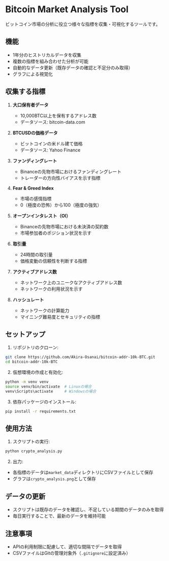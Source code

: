# Bitcoin Market Analysis Tool

ビットコイン市場の分析に役立つ様々な指標を収集・可視化するツールです。

## 機能

- 1年分のヒストリカルデータを収集
- 複数の指標を組み合わせた分析が可能
- 自動的なデータ更新（既存データの確認と不足分のみ取得）
- グラフによる視覚化

## 収集する指標

1. **大口保有者データ**
   - 10,000BTC以上を保有するアドレス数
   - データソース: bitcoin-data.com

2. **BTCUSDの価格データ**
   - ビットコインの米ドル建て価格
   - データソース: Yahoo Finance

3. **ファンディングレート**
   - Binanceの先物市場におけるファンディングレート
   - トレーダーの方向性バイアスを示す指標

4. **Fear & Greed Index**
   - 市場の感情指標
   - 0（極度の恐怖）から100（極度の強気）

5. **オープンインタレスト（OI）**
   - Binanceの先物市場における未決済の契約数
   - 市場参加者のポジション状況を示す

6. **取引量**
   - 24時間の取引量
   - 価格変動の信頼性を判断する指標

7. **アクティブアドレス数**
   - ネットワーク上のユニークなアクティブアドレス数
   - ネットワークの利用状況を示す

8. **ハッシュレート**
   - ネットワークの計算能力
   - マイニング難易度とセキュリティの指標

## セットアップ

1. リポジトリのクローン:
```bash
git clone https://github.com/Akira-Osanai/bitcoin-addr-10k-BTC.git
cd bitcoin-addr-10k-BTC
```

2. 仮想環境の作成と有効化:
```bash
python -m venv venv
source venv/bin/activate  # Linuxの場合
venv\Scripts\activate     # Windowsの場合
```

3. 依存パッケージのインストール:
```bash
pip install -r requirements.txt
```

## 使用方法

1. スクリプトの実行:
```bash
python crypto_analysis.py
```

2. 出力:
- 各指標のデータは`market_data`ディレクトリにCSVファイルとして保存
- グラフは`crypto_analysis.png`として保存

## データの更新

- スクリプトは既存のデータを確認し、不足している期間のデータのみを取得
- 毎日実行することで、最新のデータを維持可能

## 注意事項

- APIの利用制限に配慮して、適切な間隔でデータを取得
- CSVファイルはGitの管理対象外（`.gitignore`に設定済み）